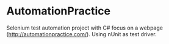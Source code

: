 # AutomationPractice
Selenium test automation project with C# focus on a webpage (http://automationpractice.com/). Using nUnit as test driver.
